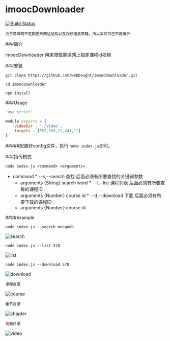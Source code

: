 # imoocDownloader
[![Build Status](https://travis-ci.org/webbought/imoocDownloader.svg?branch=v1.1.0)](https://travis-ci.org/webbought/imoocDownloader) 

`由于慕课网不定期更改网站结构以及视频播放策略，所以本项目已不再维护`

###简介

imoocDownloader 用来爬取慕课网上指定课程id视频


###安装

```shell
git clone https://github.com/webbought/imoocDownloader.git

cd imoocDownloader 

npm install
```



###Usage
```javascript
'use strict'

module.exports = {
    videoDir : './video',
    targets : [552,556,21,441,11]
}
```

#####配置好config文件，执行 `node index.js`即可。 
 
###指令模式
```shell
node index.js <command> <arguments>
```

*    command
    *    --s,--search 查找 后面必须有所要查找的关键词参数
        *    arguments {String} search word
    *    --l,--list 课程列表  后面必须有所要查看的课程ID
        *    arguments {Number} course id
    *    --d,--download 下载  后面必须有所要下载的课程ID
        *    arguments {Number} course id
    
####example
```shell
node index.js --search mongodb
```
![search][1]

```shell
node index.js --list 578
```
![list][2]

```shell
node index.js --download 578
```
![download][3]
```
课程目录
```
![course][4]
```
章节目录
```
![chapter][5]
```
视频目录
```
![video][6]


[1]: https://github.com/webbought/imoocDownloader/blob/master/img/1.png "search"
[2]: https://github.com/webbought/imoocDownloader/blob/master/img/2.png "list"
[3]: https://github.com/webbought/imoocDownloader/blob/master/img/3.png "download"
[4]: https://github.com/webbought/imoocDownloader/blob/master/img/4.png "course"
[5]: https://github.com/webbought/imoocDownloader/blob/master/img/5.png "chapter"
[6]: https://github.com/webbought/imoocDownloader/blob/master/img/6.png "video"
